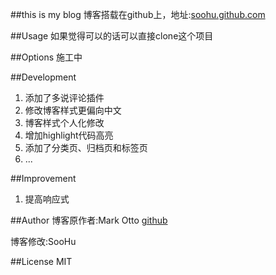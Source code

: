 ##this is my blog
博客搭载在github上，地址:[soohu.github.com](soohu.github.com)

##Usage
如果觉得可以的话可以直接clone这个项目

##Options
施工中

##Development
1. 添加了多说评论插件
2. 修改博客样式更偏向中文
3. 博客样式个人化修改
4. 增加highlight代码高亮
5. 添加了分类页、归档页和标签页
6. ...


##Improvement
1. 提高响应式


##Author
博客原作者:Mark Otto 
[github](github.com/mdo)

博客修改:SooHu

##License
MIT